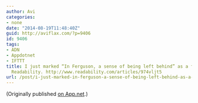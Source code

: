 ```yaml
---
author: Avi
categories:
- none
date: "2014-08-19T11:48:40Z"
guid: http://aviflax.com/?p=9406
id: 9406
tags:
- ADN
- Appdotnet
- IFTTT
title: I just marked “In Ferguson, a sense of being left behind” as a favorite in
  Readability. http://www.readability.com/articles/974vljt5
url: /post/i-just-marked-in-ferguson-a-sense-of-being-left-behind-as-a-favorite-in-readability-httpwww-readability-comarticles974vljt5/
---
```

(Originally published [on App.net](http://alpha.app.net/aviflax/post/36998619).)